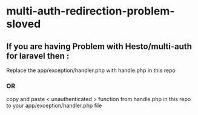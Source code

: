 # multi-auth-redirection-problem-sloved

## If you are having Problem with Hesto/multi-auth for laravel then :

Replace the app/exception/handler.php with handle.php in this repo

### OR

copy and paste < unauthenticated > function from handle.php in this repo to your app/exception/handler.php file
